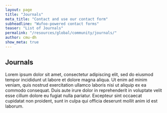 ```yaml
---
layout: page
title: "Journals"
meta_title: "Contact and use our contact form"
subheadline: "Wufoo-powered contact forms"
teaser: "List of Journals"
permalink: "/resources/global/community/journals/"
author: cmu-dh
show_meta: true
---
```

## Journals

Lorem ipsum dolor sit amet, consectetur adipiscing elit, sed do eiusmod tempor incididunt ut labore et dolore magna aliqua. Ut enim ad minim veniam, quis nostrud exercitation ullamco laboris nisi ut aliquip ex ea commodo consequat. Duis aute irure dolor in reprehenderit in voluptate velit esse cillum dolore eu fugiat nulla pariatur. Excepteur sint occaecat cupidatat non proident, sunt in culpa qui officia deserunt mollit anim id est laborum.